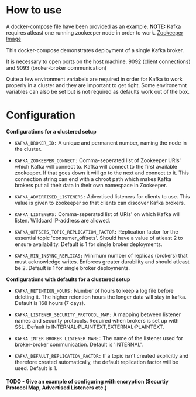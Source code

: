 # How to use
A docker-compose file have been provided as an example. **NOTE:** Kafka requires atleast one running zookeeper node in order to work. [Zookeeper Image](https://hub.docker.com/repository/docker/cfei/zookeeper)
 
This docker-compose demonstrates deployment of a single Kafka broker.

It is necessary to open ports on the host machine. 9092 (client connections) and 9093 (broker-broker communication)

Quite a few environment variabels are required in order for Kafka to work properly in a cluster and they are important to get right. Some environemnt variables can also be set but is not required as defaults work out of the box.

# Configuration
**Configurations for a clustered setup**

* `KAFKA_BROKER_ID:` A unique and permanent number, naming the node in the cluster.

* `KAFKA_ZOOKEEPER_CONNECT:` Comma-seperated list of Zookeeper URIs' which Kafka will connect to. Kafka will connect to the first available zookeeper. If that goes down it will go to the next and connect to it. This connection string can end with a chroot path which makes Kafka brokers put all their data in their own namespace in Zookeeper.

* `KAFKA_ADVERTISED_LISTENERS:` Advertised listeners for clients to use. This value is given to zookeeper so that clients can discover Kafka brokers.

* `KAFKA_LISTENERS:` Comma-seperated list of URIs' on which Kafka will listen. Wildcard IP-address are allowed. 

* `KAFKA_OFFSETS_TOPIC_REPLICATION_FACTOR:` Replication factor for the essential topic 'consumer_offsets'. Should have a value of atleast 2 to ensure availability. Default is 1 for single broker deployments.

* `KAFKA_MIN_INSYNC_REPLICAS:` Minimum number of replicas (brokers) that must acknowledge writes. Enforces greater durability and should atleast be 2. Default is 1 for single broker deployments.

**Configurations with defaults for a clustered setup**

* `KAFKA_RETENTION_HOURS:` Number of hours to keep a log file before deleting it. The higher retention hours the longer data will stay in kafka. Default is 168 hours (7 days).

* `KAFKA_LISTENER_SECURITY_PROTOCOL_MAP:` A mapping between listener names and security protocols. Required when brokers is set up with SSL. Default is INTERNAL:PLAINTEXT,EXTERNAL:PLAINTEXT.

* `KAFKA_INTER_BROKER_LISTENER_NAME:` The name of the listener used for broker-broker communication. Default is 'INTERNAL'.

* `KAFKA_DEFAULT_REPLICATION_FACTOR:` If a topic isn't created explicitly and therefore created automatically, the default replication factor will be used. Default is 1.

#### TODO - Give an example of configuring with encryption (Securtiy Protocol Map, Advertised Listeners etc.)

